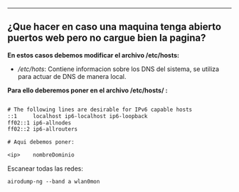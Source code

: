 
---
## ¿Que hacer en caso una maquina tenga abierto puertos web pero no cargue bien la pagina?

**En estos casos debemos modificar el archivo /etc/hosts:**

- */etc/hots*: Contiene informacion sobre los DNS del sistema, se utiliza para actuar de DNS de manera local. 


**Para ello deberemos poner en el archivo /etc/hosts/ :**

```txt

# The following lines are desirable for IPv6 capable hosts
::1     localhost ip6-localhost ip6-loopback
ff02::1 ip6-allnodes
ff02::2 ip6-allrouters

# Aqui debemos poner:

<ip>    nombreDominio
```


Escanear todas las redes:
```
airodump-ng --band a wlan0mon
```

